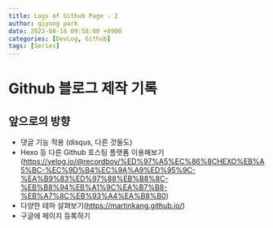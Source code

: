 ```yaml
---
title: Logs of Github Page - 2
author: giyong park
date: 2022-08-16 09:58:00 +0900
categories: [DevLog, Github]
tags: [Series]
---
```



# Github 블로그 제작 기록

## 앞으로의 방향
* 댓글 기능 적용 (disqus, 다른 것들도)
* Hexo 등 다른 Github 호스팅 플랫폼 이용해보기 (https://velog.io/@recordboy/%ED%97%A5%EC%86%8CHEXO%EB%A5%BC-%EC%9D%B4%EC%9A%A9%ED%95%9C-%EA%B9%83%ED%97%88%EB%B8%8C-%EB%B8%94%EB%A1%9C%EA%B7%B8-%EB%A7%8C%EB%93%A4%EA%B8%B0)
* 다양한 테마 살펴보기(https://martinkang.github.io/)
* 구글에 페이지 등록하기